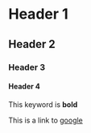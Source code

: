 # Header 1
## Header 2
### Header 3
#### Header 4

This keyword is **bold**

This is a link to [google](https://www.google.com)
